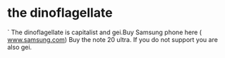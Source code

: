 # the dinoflagellate
` The dinoflagellate is capitalist and gei.Buy Samsung phone here ( www.samsung.com) Buy the note 20 ultra.
If you do not support you are also gei.
